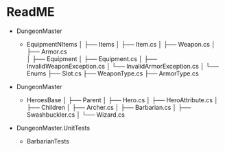 # ReadME

- DungeonMaster
  - EquipmentNItems
    │
    ├── Items
    │   ├── Item.cs
    │   ├── Weapon.cs
    │   ├── Armor.cs  
    │
    ├── Equipment
    │   ├── Equipment.cs
    │   ├── InvalidWeaponException.cs
    │   └── InvalidArmorException.cs
    │
    └── Enums
        ├── Slot.cs
        ├── WeaponType.cs
        ├── ArmorType.cs


- DungeonMaster
  - HeroesBase
    │
    ├── Parent
    │   ├── Hero.cs
    │   ├── HeroAttribute.cs
    │
    ├── Children
    │   ├── Archer.cs
    │   ├── Barbarian.cs
    │   ├── Swashbuckler.cs
    │   └── Wizard.cs
    

- DungeonMaster.UnitTests
  - BarbarianTests
